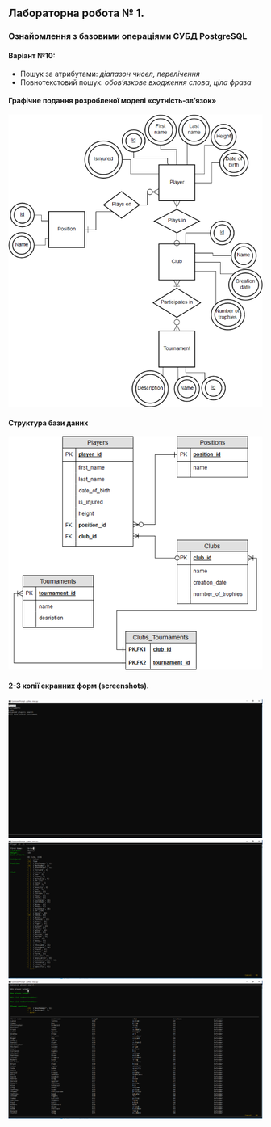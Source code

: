 ## Лабораторна робота № 1.
### Ознайомлення з базовими операціями СУБД PostgreSQL
#### Варіант №10:  
* Пошук за атрибутами: *діапазон чисел, перелічення*
* Повнотекстовий пошук: *обов’язкове входження слова, ціла фраза*


#### Графічне подання розробленої моделі «сутність-зв’язок»
![alt text](https://github.com/yzghurovskyi/RelationalDBsLabs/blob/master/Lab1/screenshots/DBLab1.png)
#### Структура бази даних
![alt text](https://github.com/yzghurovskyi/RelationalDBsLabs/blob/master/Lab1/screenshots/Table_Relations_Lab1.png)
#### 2-3 копії екранних форм (screenshots).
![alt text](https://github.com/yzghurovskyi/RelationalDBsLabs/blob/master/Lab1/screenshots/mainMenu.png)
![alt text](https://github.com/yzghurovskyi/RelationalDBsLabs/blob/master/Lab1/screenshots/playerForm.png)
![alt text](https://github.com/yzghurovskyi/RelationalDBsLabs/blob/master/Lab1/screenshots/advancedPlayerSearch.png)
